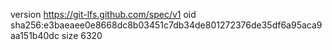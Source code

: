 version https://git-lfs.github.com/spec/v1
oid sha256:e3baeaee0e8668dc8b03451c7db34de801272376de35df6a95aca9aa151b40dc
size 6320
